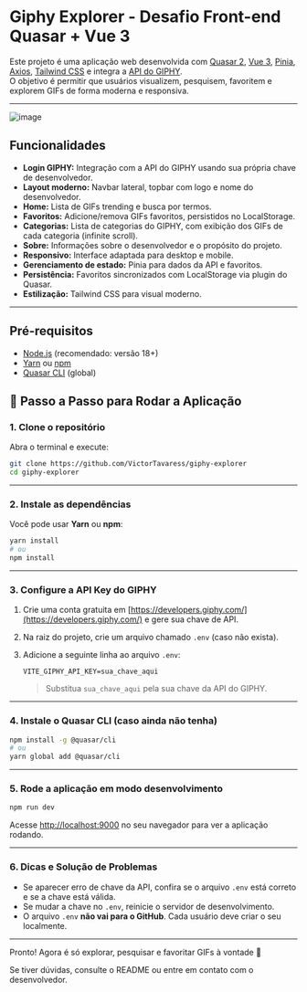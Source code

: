 # Giphy Explorer - Desafio Front-end Quasar + Vue 3

Este projeto é uma aplicação web desenvolvida com [Quasar 2](https://quasar.dev/), [Vue 3](https://vuejs.org/), [Pinia](https://pinia.vuejs.org/), [Axios](https://axios-http.com/), [Tailwind CSS](https://tailwindcss.com/) e integra a [API do GIPHY](https://developers.giphy.com/).  
O objetivo é permitir que usuários visualizem, pesquisem, favoritem e explorem GIFs de forma moderna e responsiva.

---
![image](https://github.com/user-attachments/assets/4e6f7e9a-313a-4526-a008-ec71b2e968c5)


 
## Funcionalidades

- **Login GIPHY:** Integração com a API do GIPHY usando sua própria chave de desenvolvedor.
- **Layout moderno:** Navbar lateral, topbar com logo e nome do desenvolvedor.
- **Home:** Lista de GIFs trending e busca por termos.
- **Favoritos:** Adicione/remova GIFs favoritos, persistidos no LocalStorage.
- **Categorias:** Lista de categorias do GIPHY, com exibição dos GIFs de cada categoria (infinite scroll).
- **Sobre:** Informações sobre o desenvolvedor e o propósito do projeto.
- **Responsivo:** Interface adaptada para desktop e mobile.
- **Gerenciamento de estado:** Pinia para dados da API e favoritos.
- **Persistência:** Favoritos sincronizados com LocalStorage via plugin do Quasar.
- **Estilização:** Tailwind CSS para visual moderno.

---

## Pré-requisitos

- [Node.js](https://nodejs.org/) (recomendado: versão 18+)
- [Yarn](https://yarnpkg.com/) ou [npm](https://www.npmjs.com/)
- [Quasar CLI](https://quasar.dev/start/installation) (global)

## 🚀 Passo a Passo para Rodar a Aplicação

### 1. **Clone o repositório**

Abra o terminal e execute:

```bash
git clone https://github.com/VictorTavaress/giphy-explorer
cd giphy-explorer
```

---

### 2. **Instale as dependências**

Você pode usar **Yarn** ou **npm**:

```bash
yarn install
# ou
npm install
```

---

### 3. **Configure a API Key do GIPHY**

1. Crie uma conta gratuita em [https://developers.giphy.com/](https://developers.giphy.com/) e gere sua chave de API.
2. Na raiz do projeto, crie um arquivo chamado `.env` (caso não exista).
3. Adicione a seguinte linha ao arquivo `.env`:

   ```
   VITE_GIPHY_API_KEY=sua_chave_aqui
   ```

   > Substitua `sua_chave_aqui` pela sua chave da API do GIPHY.

---

### 4. **Instale o Quasar CLI (caso ainda não tenha)**

```bash
npm install -g @quasar/cli
# ou
yarn global add @quasar/cli
```

---

### 5. **Rode a aplicação em modo desenvolvimento**

```bash
npm run dev
```

Acesse [http://localhost:9000](http://localhost:9000) no seu navegador para ver a aplicação rodando.

---

### 6. **Dicas e Solução de Problemas**

- Se aparecer erro de chave da API, confira se o arquivo `.env` está correto e se a chave está válida.
- Se mudar a chave no `.env`, reinicie o servidor de desenvolvimento.
- O arquivo `.env` **não vai para o GitHub**. Cada usuário deve criar o seu localmente.

---

Pronto! Agora é só explorar, pesquisar e favoritar GIFs à vontade 🚀

Se tiver dúvidas, consulte o README ou entre em contato com o desenvolvedor.

